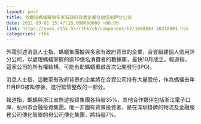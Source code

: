 ```yaml
---
layout: post
title: 外電指螞蟻擬與多家有政府背景企業合組信用評分公司
date: 2021-09-01 15:47:28.000000000 +08:00
link: https://news.rthk.hk/rthk/ch/component/k2/1608584-20210901.htm
categories: rthk
---
```


外電引述消息人士指，螞蟻集團擬與多家有政府背景的企業，合資組建個人信用評分公司，以處理螞蟻掌握的逾10億名消費者的數據庫，最快10月成立。報道指，這家公司的所有權結構，可能有助螞蟻重啟首次公開發行(IPO)。

消息人士指，這數家有政府背景的企業將在合資公司持有大量股份，作為螞蟻去年11月IPO被叫停後，進行監管整改的一部分。

報道指，螞蟻與浙江省旅遊投資集團各持股35%，其他合作夥伴包括浙江電子口岸、杭州市金融投資集團。唯一非國有背景投資者，是在深圳掛牌的物流及金融服務公司傳化智聯的母公司傳化集團，將持股7%。
